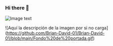 ### Hi there 👋

<!--
**Brian-David-01/Brian-David-01** is a ✨ _special_ ✨ repository because its `README.md` (this file) appears on your GitHub profile.

Here are some ideas to get you started:

- 🔭 I’m currently working on ...
- 🌱 I’m currently learning ...
- 👯 I’m looking to collaborate on ...
- 🤔 I’m looking for help with ...
- 💬 Ask me about ...
- 📫 How to reach me: ...
- 😄 Pronouns: ...
- ⚡ Fun fact: ...
-->
![Image text]([https://github.com/zzuljs/CppLearning/blob/master/CppLearning/raw/master/Itachi.jpg](https://github.com/Brian-David-01/Brian-David-01/blob/main/Fondo%20de%20portada.gif))

![Aquí la descripción de la imagen por si no carga]
(https://github.com/Brian-David-01/Brian-David-01/blob/main/Fondo%20de%20portada.gif)

